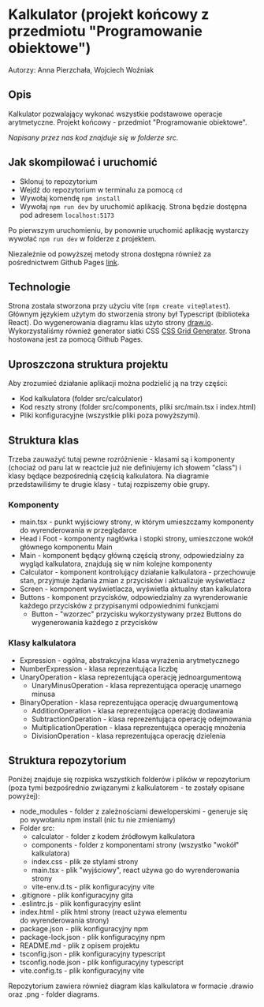 # Kalkulator (projekt końcowy z przedmiotu "Programowanie obiektowe")

Autorzy: Anna Pierzchała, Wojciech Woźniak

## Opis
Kalkulator pozwalający wykonać wszystkie podstawowe operacje arytmetyczne. Projekt końcowy - przedmiot "Programowanie obiektowe".


*Napisany przez nas kod znajduje się w folderze src.*


## Jak skompilować i uruchomić
- Sklonuj to repozytorium
- Wejdź do repozytorium w terminalu za pomocą `cd`
- Wywołaj komendę `npm install`
- Wywołaj `npm run dev` by uruchomić aplikację.
Strona będzie dostępna pod adresem `localhost:5173`

Po pierwszym uruchomieniu, by ponownie uruchomić aplikację wystarczy wywołać `npm run dev` w folderze z projektem.

Niezależnie od powyższej metody strona dostępna również za pośrednictwem Github Pages [link](https://wojwozniak.github.io/oop-calculator/).


## Technologie
Strona została stworzona przy użyciu vite (`npm create vite@latest`).
Głównym językiem użytym do stworzenia strony był Typescript (biblioteka React).
Do wygenerowania diagramu klas użyto strony [draw.io](https://draw.io/).
Wykorzystaliśmy również generator siatki CSS [CSS Grid Generator](https://cssgrid-generator.netlify.app/).
Strona hostowana jest za pomocą Github Pages.


## Uproszczona struktura projektu
Aby zrozumieć działanie aplikacji można podzielić ją na trzy części:
- Kod kalkulatora (folder src/calculator)
- Kod reszty strony (folder src/components,  pliki src/main.tsx i index.html)
- Pliki konfiguracyjne (wszystkie pliki poza powyższymi).


## Struktura klas

Trzeba zauważyć tutaj pewne rozróżnienie - klasami są i komponenty (chociaż od paru lat w reactcie już nie definiujemy ich słowem "class") i klasy będące bezpośrednią częścią kalkulatora. Na diagramie przedstawiliśmy te drugie klasy - tutaj rozpiszemy obie grupy.

### Komponenty

- main.tsx - punkt wyjściowy strony, w którym umieszczamy komponenty do wyrenderowania w przeglądarce
- Head i Foot - komponenty nagłówka i stopki strony, umieszczone wokół głównego komponentu Main
- Main - komponent będący główną częścią strony, odpowiedzialny za wygląd kalkulatora, znajdują się w nim kolejne komponenty
- Calculator - komponent kontrolujący działanie kalkulatora - przechowuje stan, przyjmuje żądania zmian z przycisków i aktualizuje wyświetlacz
- Screen - komponent wyświetlacza, wyświetla aktualny stan kalkulatora
- Buttons - komponent przycisków, odpowiedzialny za wyrenderowanie każdego przycisków z przypisanymi odpowiednimi funkcjami
    - Button - "wzorzec" przycisku wykorzystywany przez Buttons do wygenerowania każdego z przycisków


### Klasy kalkulatora

- Expression - ogólna, abstrakcyjna klasa wyrażenia arytmetycznego
- NumberExpression - klasa reprezentująca liczbę
- UnaryOperation - klasa reprezentująca operację jednoargumentową
   - UnaryMinusOperation - klasa reprezentująca operację unarnego minusa
- BinaryOperation - klasa reprezentująca operację dwuargumentową
   - AdditionOperation - klasa reprezentująca operację dodawania
   - SubtractionOperation - klasa reprezentująca operację odejmowania
   - MultiplicationOperation - klasa reprezentująca operację mnożenia
   - DivisionOperation - klasa reprezentująca operację dzielenia


## Struktura repozytorium
Poniżej znajduje się rozpiska wszystkich folderów i plików w repozytorium (poza tymi bezpośrednio związanymi z kalkulatorem - te zostały opisane powyżej):

- node_modules - folder z zależnościami deweloperskimi - generuje się po wywołaniu npm install (nic tu nie zmieniamy)
- Folder src:
    - calculator - folder z kodem źródłowym kalkulatora
    - components - folder z komponentami strony (wszystko "wokół" kalkulatora)
    - index.css - plik ze stylami strony
    - main.tsx - plik "wyjściowy", react używa go do wyrenderowania strony
    - vite-env.d.ts - plik konfiguracyjny vite
- .gitignore - plik konfiguracyjny gita
- .eslintrc.js - plik konfiguracyjny eslint
- index.html - plik html strony (react używa elementu <div id="root" /> do wyrenderowania strony)
- package.json - plik konfiguracyjny npm
- package-lock.json - plik konfiguracyjny npm
- README.md - plik z opisem projektu
- tsconfig.json - plik konfiguracyjny typescript
- tsconfig.node.json - plik konfiguracyjny typescript
- vite.config.ts - plik konfiguracyjny vite

Repozytorium zawiera również diagram klas kalkulatora w formacie .drawio oraz .png - folder diagrams.
